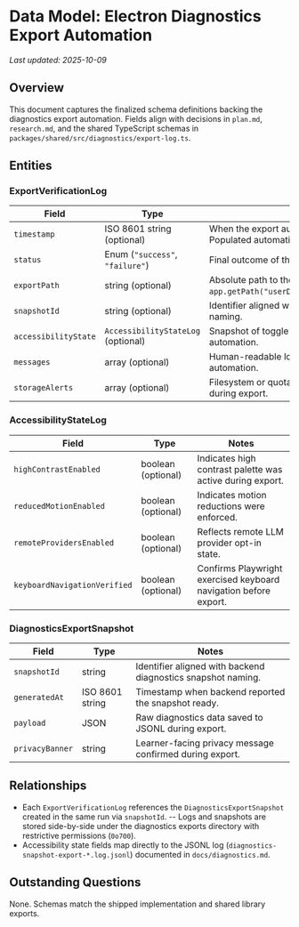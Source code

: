 # Data Model: Electron Diagnostics Export Automation

_Last updated: 2025-10-09_

## Overview
This document captures the finalized schema definitions backing the diagnostics export automation. Fields align with decisions in `plan.md`, `research.md`, and the shared TypeScript schemas in `packages/shared/src/diagnostics/export-log.ts`.

## Entities

### ExportVerificationLog
| Field | Type | Notes |
| --- | --- | --- |
| `timestamp` | ISO 8601 string (optional) | When the export automation completed. Populated automatically if missing. |
| `status` | Enum (`"success"`, `"failure"`) | Final outcome of the run. |
| `exportPath` | string (optional) | Absolute path to the saved snapshot (default `app.getPath("userData")/diagnostics/exports`). |
| `snapshotId` | string (optional) | Identifier aligned with backend snapshot naming. |
| `accessibilityState` | `AccessibilityStateLog` (optional) | Snapshot of toggle states enforced during automation. |
| `messages` | array<string> (optional) | Human-readable log lines surfaced during automation. |
| `storageAlerts` | array<string> (optional) | Filesystem or quota warnings encountered during export. |

### AccessibilityStateLog
| Field | Type | Notes |
| --- | --- | --- |
| `highContrastEnabled` | boolean (optional) | Indicates high contrast palette was active during export. |
| `reducedMotionEnabled` | boolean (optional) | Indicates motion reductions were enforced. |
| `remoteProvidersEnabled` | boolean (optional) | Reflects remote LLM provider opt-in state. |
| `keyboardNavigationVerified` | boolean (optional) | Confirms Playwright exercised keyboard navigation before export. |

### DiagnosticsExportSnapshot
| Field | Type | Notes |
| --- | --- | --- |
| `snapshotId` | string | Identifier aligned with backend diagnostics snapshot naming. |
| `generatedAt` | ISO 8601 string | Timestamp when backend reported the snapshot ready. |
| `payload` | JSON | Raw diagnostics data saved to JSONL during export. |
| `privacyBanner` | string | Learner-facing privacy message confirmed during export. |

## Relationships
- Each `ExportVerificationLog` references the `DiagnosticsExportSnapshot` created in the same run via `snapshotId`.
-- Logs and snapshots are stored side-by-side under the diagnostics exports directory with restrictive permissions (`0o700`).
- Accessibility state fields map directly to the JSONL log (`diagnostics-snapshot-export-*.log.jsonl`) documented in `docs/diagnostics.md`.

## Outstanding Questions
None. Schemas match the shipped implementation and shared library exports.
